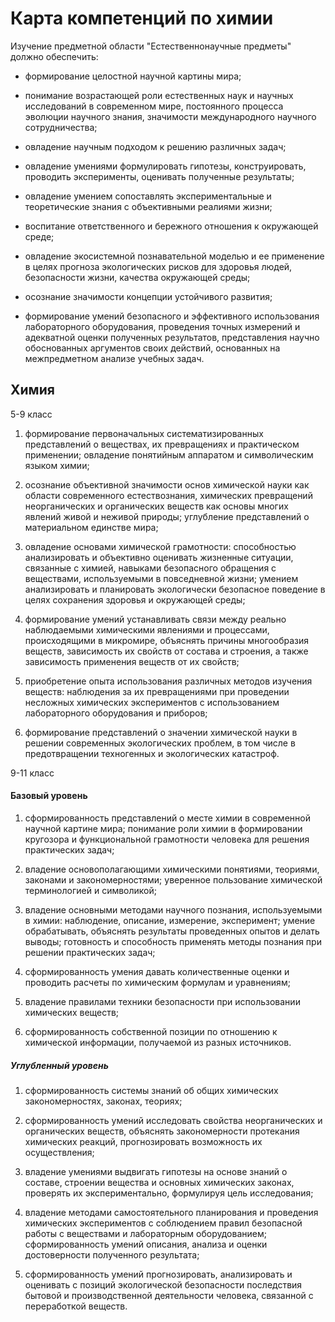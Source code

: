 # Карта компетенций по химии

Изучение предметной области "Естественнонаучные предметы" должно обеспечить:

* формирование целостной научной картины мира;

* понимание возрастающей роли естественных наук и научных исследований в современном мире, постоянного процесса эволюции научного знания, значимости международного научного сотрудничества;

* овладение научным подходом к решению различных задач;

* овладение умениями формулировать гипотезы, конструировать, проводить эксперименты, оценивать полученные результаты;

* овладение умением сопоставлять экспериментальные и теоретические знания с объективными реалиями жизни;

* воспитание ответственного и бережного отношения к окружающей среде;

* овладение экосистемной познавательной моделью и ее применение в целях прогноза экологических рисков для здоровья людей, безопасности жизни, качества окружающей среды;

* осознание значимости концепции устойчивого развития;

* формирование умений безопасного и эффективного использования лабораторного оборудования, проведения точных измерений и адекватной оценки полученных результатов, представления научно обоснованных аргументов своих действий, основанных на межпредметном анализе учебных задач.


## Химия

5-9 класс

1) формирование первоначальных систематизированных представлений о веществах, их превращениях и практическом применении; овладение понятийным аппаратом и символическим языком химии;

2) осознание объективной значимости основ химической науки как области современного естествознания, химических превращений неорганических и органических веществ как основы многих явлений живой и неживой природы; углубление представлений о материальном единстве мира;

3) овладение основами химической грамотности: способностью анализировать и объективно оценивать жизненные ситуации, связанные с химией, навыками безопасного обращения с веществами, используемыми в повседневной жизни; умением анализировать и планировать экологически безопасное поведение в целях сохранения здоровья и окружающей среды;

4) формирование умений устанавливать связи между реально наблюдаемыми химическими явлениями и процессами, происходящими в микромире, объяснять причины многообразия веществ, зависимость их свойств от состава и строения, а также зависимость применения веществ от их свойств;

5) приобретение опыта использования различных методов изучения веществ: наблюдения за их превращениями при проведении несложных химических экспериментов с использованием лабораторного оборудования и приборов;

6) формирование представлений о значении химической науки в решении современных экологических проблем, в том числе в предотвращении техногенных и экологических катастроф.

9-11 класс
                   
#### Базовый уровень

1) сформированность представлений о месте химии в современной научной картине мира; понимание роли химии в формировании кругозора и функциональной грамотности человека для решения практических задач;

2) владение основополагающими химическими понятиями, теориями, законами и закономерностями; уверенное пользование химической терминологией и символикой;

3) владение основными методами научного познания, используемыми в химии: наблюдение, описание, измерение, эксперимент; умение обрабатывать, объяснять результаты проведенных опытов и делать выводы; готовность и способность применять методы познания при решении практических задач;

4) сформированность умения давать количественные оценки и проводить расчеты по химическим формулам и уравнениям;

5) владение правилами техники безопасности при использовании химических веществ;

6) сформированность собственной позиции по отношению к химической информации, получаемой из разных источников.

##### Углубленный уровень

1) сформированность системы знаний об общих химических закономерностях, законах, теориях;

2) сформированность умений исследовать свойства неорганических и органических веществ, объяснять закономерности протекания химических реакций, прогнозировать возможность их осуществления;

3) владение умениями выдвигать гипотезы на основе знаний о составе, строении вещества и основных химических законах, проверять их экспериментально, формулируя цель исследования;

4) владение методами самостоятельного планирования и проведения химических экспериментов с соблюдением правил безопасной работы с веществами и лабораторным оборудованием; сформированность умений описания, анализа и оценки достоверности полученного результата;

5) сформированность умений прогнозировать, анализировать и оценивать с позиций экологической безопасности последствия бытовой и производственной деятельности человека, связанной с переработкой веществ.
